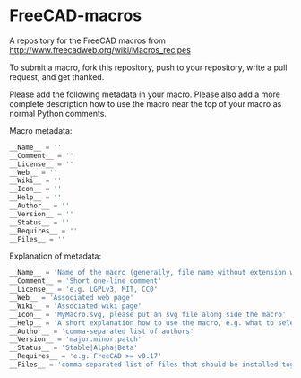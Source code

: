 # FreeCAD-macros
A repository for the FreeCAD macros from http://www.freecadweb.org/wiki/Macros_recipes

To submit a macro, fork this repository, push to your repository, write a pull request, and get thanked.

Please add the following metadata in your macro. Please also add a more complete description how to use the macro near the top of your macro as normal Python comments.

Macro metadata:
```python
__Name__ = ''
__Comment__ = ''
__License__ = ''
__Web__ = ''
__Wiki__ = ''
__Icon__ = ''
__Help__ = ''
__Author__ = ''
__Version__ = ''
__Status__ = ''
__Requires__ = ''
__Files__ = ''
```

Explanation of metadata:
```python
__Name__ = 'Name of the macro (generally, file name without extension with spaces'
__Comment__ = 'Short one-line comment'
__License__ = 'e.g. LGPLv3, MIT, CC0'
__Web__ = 'Associated web page'
__Wiki__ = 'Associated wiki page'
__Icon__ = 'MyMacro.svg, please put an svg file along side the macro'
__Help__ = 'A short explanation how to use the macro, e.g. what to select before launching'
__Author__ = 'comma-separated list of authors'
__Version__ = 'major.minor.patch'
__Status__ = 'Stable|Alpha|Beta'
__Requires__ = 'e.g. FreeCAD >= v0.17'
__Files__ = 'comma-separated list of files that should be installed together with this file, use paths relative to this file, do not include this file'
```
